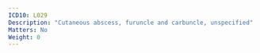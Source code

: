 ```yaml
---
ICD10: L029
Description: "Cutaneous abscess, furuncle and carbuncle, unspecified"
Matters: No
Weight: 0
---
```

